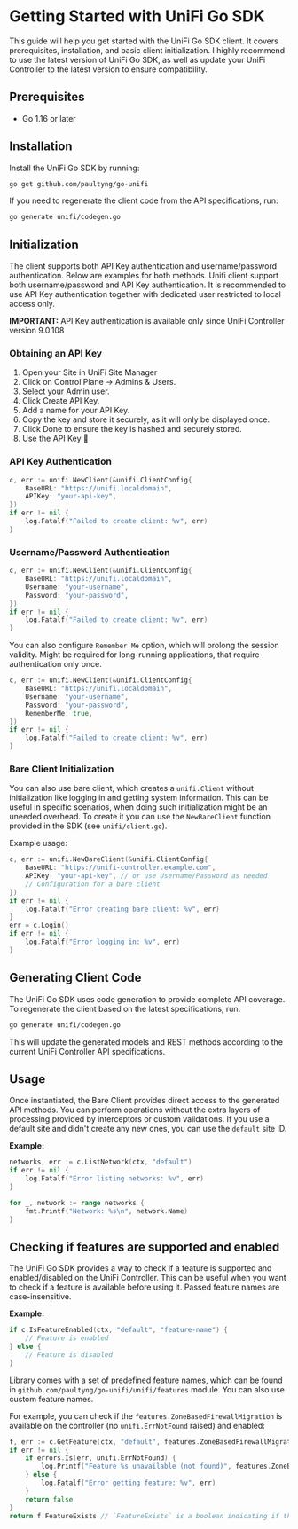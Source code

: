 # Getting Started with UniFi Go SDK

This guide will help you get started with the UniFi Go SDK client. It covers prerequisites, installation, and basic client initialization.
I highly recommend to use the latest version of UniFi Go SDK, as well as update your UniFi Controller to the latest version to ensure compatibility.

## Prerequisites

- Go 1.16 or later

## Installation

Install the UniFi Go SDK by running:

```bash
go get github.com/paultyng/go-unifi
```

If you need to regenerate the client code from the API specifications, run:

```bash
go generate unifi/codegen.go
```

## Initialization

The client supports both API Key authentication and username/password authentication. Below are examples for both methods.
Unifi client support both username/password and API Key authentication. It is recommended to use API Key authentication
together with dedicated user restricted to local access only.

**IMPORTANT:** API Key authentication is available only since UniFi Controller version 9.0.108

### Obtaining an API Key

1. Open your Site in UniFi Site Manager
2. Click on Control Plane -> Admins & Users.
3. Select your Admin user.
4. Click Create API Key.
5. Add a name for your API Key.
6. Copy the key and store it securely, as it will only be displayed once.
7. Click Done to ensure the key is hashed and securely stored.
8. Use the API Key 🎉

### API Key Authentication

```go
c, err := unifi.NewClient(&unifi.ClientConfig{
    BaseURL: "https://unifi.localdomain",
    APIKey: "your-api-key",
})
if err != nil {
    log.Fatalf("Failed to create client: %v", err)
}
```

### Username/Password Authentication

```go
c, err := unifi.NewClient(&unifi.ClientConfig{
    BaseURL: "https://unifi.localdomain",
    Username: "your-username",
    Password: "your-password",
})
if err != nil {
    log.Fatalf("Failed to create client: %v", err)
}
```

You can also configure `Remember Me` option, which will prolong the session validity. Might be required for long-running applications, that require authentication only once.

```go
c, err := unifi.NewClient(&unifi.ClientConfig{
    BaseURL: "https://unifi.localdomain",
    Username: "your-username",
    Password: "your-password",
    RememberMe: true,
})
if err != nil {
    log.Fatalf("Failed to create client: %v", err)
}
```

### Bare Client Initialization

You can also use bare client, which creates a `unifi.Client` without initialization like logging in and getting system information. This can be useful in specific scenarios, when doing such initialization might be an uneeded overhead. To create it you can use the `NewBareClient` function provided in the SDK (see `unifi/client.go`).

Example usage:

```go
c, err := unifi.NewBareClient(&unifi.ClientConfig{
    BaseURL: "https://unifi-controller.example.com",
    APIKey: "your-api-key", // or use Username/Password as needed
    // Configuration for a bare client
})
if err != nil {
    log.Fatalf("Error creating bare client: %v", err)
}
err = c.Login()
if err != nil {
    log.Fatalf("Error logging in: %v", err)
}
```

## Generating Client Code

The UniFi Go SDK uses code generation to provide complete API coverage. To regenerate the client based on the latest specifications, run:

```bash
go generate unifi/codegen.go
```

This will update the generated models and REST methods according to the current UniFi Controller API specifications.


## Usage

Once instantiated, the Bare Client provides direct access to the generated API methods. You can perform operations without the extra layers of processing provided by interceptors or custom validations.
If you use a default site and didn't create any new ones, you can use the `default` site ID.

**Example:**

```go
networks, err := c.ListNetwork(ctx, "default")
if err != nil {
    log.Fatalf("Error listing networks: %v", err)
}

for _, network := range networks {
    fmt.Printf("Network: %s\n", network.Name)
}
```

## Checking if features are supported and enabled

The UniFi Go SDK provides a way to check if a feature is supported and enabled/disabled on the UniFi Controller. 
This can be useful when you want to check if a feature is available before using it. Passed feature names are case-insensitive.

**Example:**

```go
if c.IsFeatureEnabled(ctx, "default", "feature-name") {
    // Feature is enabled
} else {
    // Feature is disabled
}
```

Library comes with a set of predefined feature names, which can be found in `github.com/paultyng/go-unifi/unifi/features` module. You can also use custom feature names.

For example, you can check if the `features.ZoneBasedFirewallMigration` is available on the controller (no `unifi.ErrNotFound` raised) and enabled:
```go
f, err := c.GetFeature(ctx, "default", features.ZoneBasedFirewallMigration)
if err != nil {
    if errors.Is(err, unifi.ErrNotFound) {
        log.Printf("Feature %s unavailable (not found)", features.ZoneBasedFirewallMigration)
    } else {
        log.Fatalf("Error getting feature: %v", err)
    }
    return false
}
return f.FeatureExists // `FeatureExists` is a boolean indicating if the feature is enabled
```
